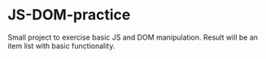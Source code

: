 # JS-DOM-practice

Small project to exercise basic JS and DOM manipulation. 
Result will be an item list with basic functionality.
